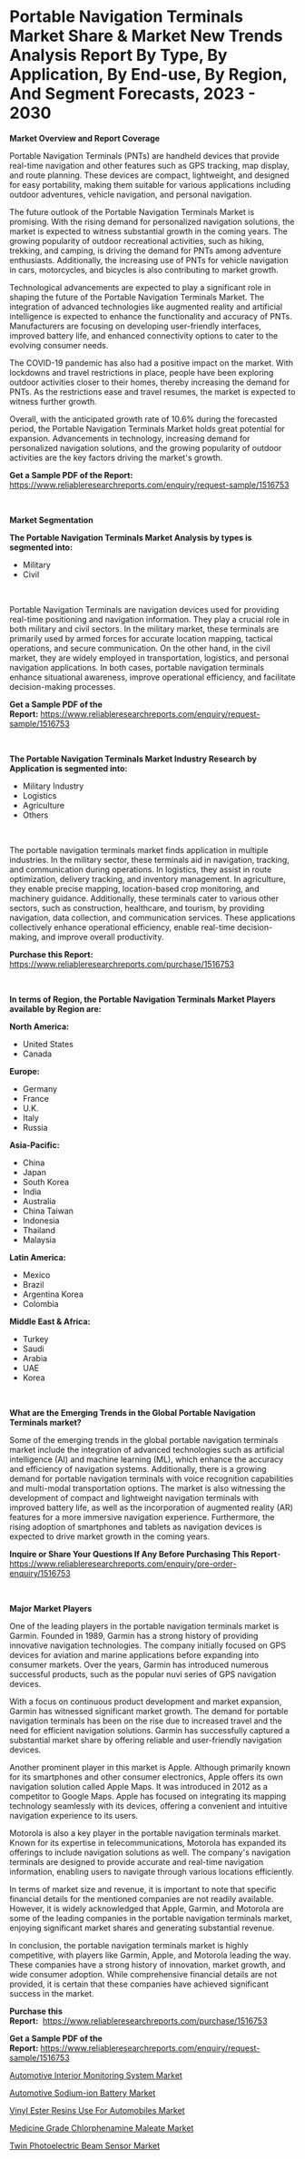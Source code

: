 <p><h1>Portable Navigation Terminals Market Share & Market New Trends Analysis Report By Type, By Application, By End-use, By Region, And Segment Forecasts, 2023 - 2030</h1></p><p><strong>Market Overview and Report Coverage</strong></p>
<p><p>Portable Navigation Terminals (PNTs) are handheld devices that provide real-time navigation and other features such as GPS tracking, map display, and route planning. These devices are compact, lightweight, and designed for easy portability, making them suitable for various applications including outdoor adventures, vehicle navigation, and personal navigation.</p><p>The future outlook of the Portable Navigation Terminals Market is promising. With the rising demand for personalized navigation solutions, the market is expected to witness substantial growth in the coming years. The growing popularity of outdoor recreational activities, such as hiking, trekking, and camping, is driving the demand for PNTs among adventure enthusiasts. Additionally, the increasing use of PNTs for vehicle navigation in cars, motorcycles, and bicycles is also contributing to market growth.</p><p>Technological advancements are expected to play a significant role in shaping the future of the Portable Navigation Terminals Market. The integration of advanced technologies like augmented reality and artificial intelligence is expected to enhance the functionality and accuracy of PNTs. Manufacturers are focusing on developing user-friendly interfaces, improved battery life, and enhanced connectivity options to cater to the evolving consumer needs.</p><p>The COVID-19 pandemic has also had a positive impact on the market. With lockdowns and travel restrictions in place, people have been exploring outdoor activities closer to their homes, thereby increasing the demand for PNTs. As the restrictions ease and travel resumes, the market is expected to witness further growth.</p><p>Overall, with the anticipated growth rate of 10.6% during the forecasted period, the Portable Navigation Terminals Market holds great potential for expansion. Advancements in technology, increasing demand for personalized navigation solutions, and the growing popularity of outdoor activities are the key factors driving the market's growth.</p></p>
<p><strong>Get a Sample PDF of the Report:</strong> <a href="https://www.reliableresearchreports.com/enquiry/request-sample/1516753">https://www.reliableresearchreports.com/enquiry/request-sample/1516753</a></p>
<p>&nbsp;</p>
<p><strong>Market Segmentation</strong></p>
<p><strong>The Portable Navigation Terminals Market Analysis by types is segmented into:</strong></p>
<p><ul><li>Military</li><li>Civil</li></ul></p>
<p>&nbsp;</p>
<p><p>Portable Navigation Terminals are navigation devices used for providing real-time positioning and navigation information. They play a crucial role in both military and civil sectors. In the military market, these terminals are primarily used by armed forces for accurate location mapping, tactical operations, and secure communication. On the other hand, in the civil market, they are widely employed in transportation, logistics, and personal navigation applications. In both cases, portable navigation terminals enhance situational awareness, improve operational efficiency, and facilitate decision-making processes.</p></p>
<p><strong>Get a Sample PDF of the Report:</strong>&nbsp;<a href="https://www.reliableresearchreports.com/enquiry/request-sample/1516753">https://www.reliableresearchreports.com/enquiry/request-sample/1516753</a></p>
<p>&nbsp;</p>
<p><strong>The Portable Navigation Terminals Market Industry Research by Application is segmented into:</strong></p>
<p><ul><li>Military Industry</li><li>Logistics</li><li>Agriculture</li><li>Others</li></ul></p>
<p>&nbsp;</p>
<p><p>The portable navigation terminals market finds application in multiple industries. In the military sector, these terminals aid in navigation, tracking, and communication during operations. In logistics, they assist in route optimization, delivery tracking, and inventory management. In agriculture, they enable precise mapping, location-based crop monitoring, and machinery guidance. Additionally, these terminals cater to various other sectors, such as construction, healthcare, and tourism, by providing navigation, data collection, and communication services. These applications collectively enhance operational efficiency, enable real-time decision-making, and improve overall productivity.</p></p>
<p><strong>Purchase this Report:</strong>&nbsp; <a href="https://www.reliableresearchreports.com/purchase/1516753">https://www.reliableresearchreports.com/purchase/1516753</a></p>
<p>&nbsp;</p>
<p><strong>In terms of Region, the Portable Navigation Terminals Market Players available by Region are:</strong></p>
<p>
    <p> <strong> North America: </strong>
        <ul>
            <li>United States</li>
            <li>Canada</li>
        </ul>
        </p> 
    <p> <strong> Europe: </strong>
        <ul>
            <li>Germany</li>
            <li>France</li>
            <li>U.K.</li>
            <li>Italy</li>
            <li>Russia</li>
        </ul>
        </p> 
    <p> <strong> Asia-Pacific: </strong>
        <ul>
            <li>China</li>
            <li>Japan</li>
            <li>South Korea</li>
            <li>India</li>
            <li>Australia</li>
            <li>China Taiwan</li>
            <li>Indonesia</li>
            <li>Thailand</li>
            <li>Malaysia</li>
        </ul>
        </p> 
    <p> <strong> Latin America: </strong>
        <ul>
            <li>Mexico</li>
            <li>Brazil</li>
            <li>Argentina Korea</li>
            <li>Colombia</li>
        </ul>
        </p> 
    <p> <strong> Middle East & Africa: </strong>
        <ul>
            <li>Turkey</li>
            <li>Saudi</li>
            <li>Arabia</li>
            <li>UAE</li>
            <li>Korea</li>
        </ul>
    </p>
    </p>
<p>&nbsp;</p>
<p><strong>What are the Emerging Trends in the Global Portable Navigation Terminals market?</strong></p>
<p><p>Some of the emerging trends in the global portable navigation terminals market include the integration of advanced technologies such as artificial intelligence (AI) and machine learning (ML), which enhance the accuracy and efficiency of navigation systems. Additionally, there is a growing demand for portable navigation terminals with voice recognition capabilities and multi-modal transportation options. The market is also witnessing the development of compact and lightweight navigation terminals with improved battery life, as well as the incorporation of augmented reality (AR) features for a more immersive navigation experience. Furthermore, the rising adoption of smartphones and tablets as navigation devices is expected to drive market growth in the coming years.</p></p>
<p><strong>Inquire or Share Your Questions If Any Before Purchasing This Report</strong>- <a href="https://www.reliableresearchreports.com/enquiry/pre-order-enquiry/1516753">https://www.reliableresearchreports.com/enquiry/pre-order-enquiry/1516753</a></p>
<p>&nbsp;</p>
<p><strong>Major Market Players</strong></p>
<p><p>One of the leading players in the portable navigation terminals market is Garmin. Founded in 1989, Garmin has a strong history of providing innovative navigation technologies. The company initially focused on GPS devices for aviation and marine applications before expanding into consumer markets. Over the years, Garmin has introduced numerous successful products, such as the popular nuvi series of GPS navigation devices.</p><p>With a focus on continuous product development and market expansion, Garmin has witnessed significant market growth. The demand for portable navigation terminals has been on the rise due to increased travel and the need for efficient navigation solutions. Garmin has successfully captured a substantial market share by offering reliable and user-friendly navigation devices.</p><p>Another prominent player in this market is Apple. Although primarily known for its smartphones and other consumer electronics, Apple offers its own navigation solution called Apple Maps. It was introduced in 2012 as a competitor to Google Maps. Apple has focused on integrating its mapping technology seamlessly with its devices, offering a convenient and intuitive navigation experience to its users.</p><p>Motorola is also a key player in the portable navigation terminals market. Known for its expertise in telecommunications, Motorola has expanded its offerings to include navigation solutions as well. The company's navigation terminals are designed to provide accurate and real-time navigation information, enabling users to navigate through various locations efficiently.</p><p>In terms of market size and revenue, it is important to note that specific financial details for the mentioned companies are not readily available. However, it is widely acknowledged that Apple, Garmin, and Motorola are some of the leading companies in the portable navigation terminals market, enjoying significant market shares and generating substantial revenue.</p><p>In conclusion, the portable navigation terminals market is highly competitive, with players like Garmin, Apple, and Motorola leading the way. These companies have a strong history of innovation, market growth, and wide consumer adoption. While comprehensive financial details are not provided, it is certain that these companies have achieved significant success in the market.</p></p>
<p><strong>Purchase this Report:</strong>&nbsp;&nbsp;<a href="https://www.reliableresearchreports.com/purchase/1516753">https://www.reliableresearchreports.com/purchase/1516753</a></p>
<p></p>
<p><strong>Get a Sample PDF of the Report:</strong>&nbsp;<a href="https://www.reliableresearchreports.com/enquiry/request-sample/1516753">https://www.reliableresearchreports.com/enquiry/request-sample/1516753</a></p>
<p><p><a href="https://github.com/FassouRP/Market-Research-Report-List-1/blob/main/automotive-interior-monitoring-system-market.md">Automotive Interior Monitoring System Market</a></p><p><a href="https://github.com/rexevange/Market-Research-Report-List-1/blob/main/automotive-sodium-ion-battery-market.md">Automotive Sodium-ion Battery Market</a></p><p><a href="https://medium.com/@siennaferry2023/vinyl-ester-resins-use-for-automobiles-market-report-reveals-the-latest-trends-and-growth-a43dba1fd11b">Vinyl Ester Resins Use For Automobiles Market</a></p><p><a href="https://medium.com/@marcoslemke2023/medicine-grade-chlorphenamine-maleate-market-size-cagr-trends-2024-2030-bda797f57532">Medicine Grade Chlorphenamine Maleate Market</a></p><p><a href="https://www.linkedin.com/pulse/twin-photoelectric-beam-sensor-market-share-amp-new-trends-wlvkc/">Twin Photoelectric Beam Sensor Market</a></p></p>
